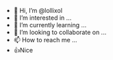 - 👋 Hi, I’m @lollixol
- 👀 I’m interested in ...
- 🌱 I’m currently learning ...
- 💞️ I’m looking to collaborate on ...
- 📫 How to reach me ...
- 👍Nice
<!---
lollixol/lollixol is a ✨ special ✨ repository because its `README.md` (this file) appears on your GitHub profile.
You can click the Preview link to take a look at your changes.
--->
